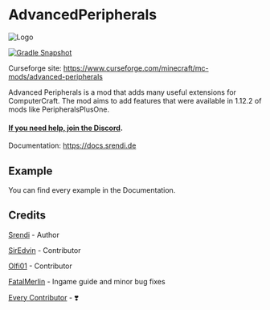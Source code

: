 # AdvancedPeripherals

![Logo](https://www.bisecthosting.com/images/CF/Advanced_Peripherals/BH_AP_Header.png "Logo")

[![Gradle Snapshot](https://github.com/Seniorendi/AdvancedPeripherals/actions/workflows/gradle-snapshot.yml/badge.svg?branch=1.16)](https://github.com/Seniorendi/AdvancedPeripherals/actions/workflows/gradle-snapshot.yml)

Curseforge site: https://www.curseforge.com/minecraft/mc-mods/advanced-peripherals

Advanced Peripherals is a mod that adds many useful extensions for ComputerCraft. The mod aims to add features that were
available in 1.12.2 of mods like PeripheralsPlusOne.

#### [If you need help, join the Discord](https://discord.srendi.de/ "Join the discord").

Documentation: https://docs.srendi.de

## Example

You can find every example in the Documentation.

## Credits

[Srendi](https://github.com/Seniorendi) - Author

[SirEdvin](https://github.com/SirEdvin) - Contributor

[Olfi01](https://github.com/Olfi01) - Contributor

[FatalMerlin](https://github.com/FatalMerlin) - Ingame guide and minor bug fixes

[Every Contributor](https://github.com/Seniorendi/AdvancedPeripherals/graphs/contributors) - ❣️
